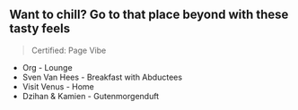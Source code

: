 Want to chill? Go to that place beyond with these tasty feels
-------------------------------------------------------------
> Certified: Page Vibe

- Org - Lounge
- Sven Van Hees - Breakfast with Abductees
- Visit Venus - Home
- Dzihan & Kamien - Gutenmorgenduft
